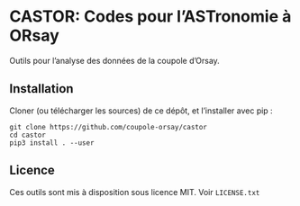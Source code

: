 # CASTOR: Codes pour l’ASTronomie à ORsay

Outils pour l’analyse des données de la coupole d’Orsay.

## Installation

Cloner (ou télécharger les sources) de ce dépôt, et l’installer avec pip :

~~~
git clone https://github.com/coupole-orsay/castor
cd castor
pip3 install . --user
~~~

## Licence

Ces outils sont mis à disposition sous licence MIT. Voir `LICENSE.txt`
